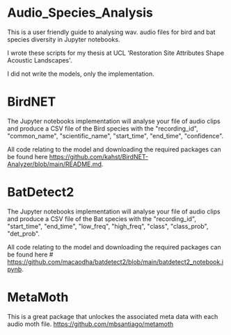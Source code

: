 # Audio_Species_Analysis
This is a user friendly guide to analysing wav. audio files for bird and bat species diversity in Jupyter notebooks.

I wrote these scripts for my thesis at UCL 'Restoration Site Attributes Shape Acoustic Landscapes'.

I did not write the models, only the implementation.

# BirdNET
The Jupyter notebooks implementation will analyse your file of audio clips and produce a CSV file of the Bird species with the "recording_id", "common_name", "scientific_name", "start_time", "end_time", "confidence". 


All code relating to the model and downloading the required packages can be found here https://github.com/kahst/BirdNET-Analyzer/blob/main/README.md.

# BatDetect2
The Jupyter notebooks implementation will analyse your file of audio clips and produce a CSV file of the Bat species with the  "recording_id", "start_time", "end_time", "low_freq", "high_freq", "class", "class_prob", "det_prob".


All code relating to the model and downloading the required packages can be found here # https://github.com/macaodha/batdetect2/blob/main/batdetect2_notebook.ipynb.

# MetaMoth
This is a great package that unlockes the associated meta data with each audio moth file. https://github.com/mbsantiago/metamoth
